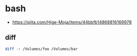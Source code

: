 # bash

- <https://qiita.com/Hige-Moja/items/44bbfb14868816169978>

## diff

```bash
diff -r /Volumes/foo /Volumes/bar
```

